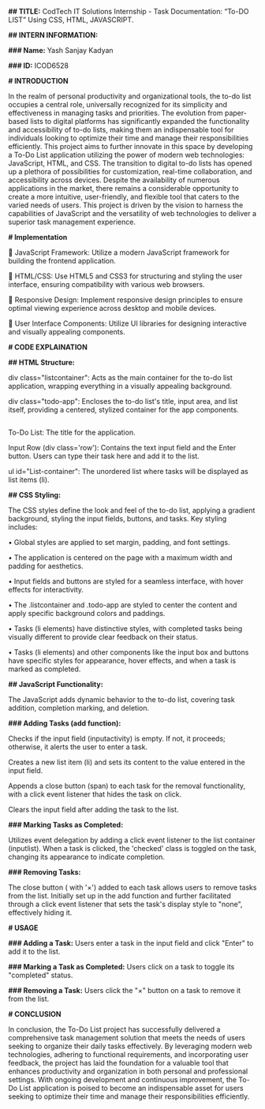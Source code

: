 **## TITLE:** CodTech IT Solutions Internship - Task Documentation: “To-DO LIST” Using CSS, HTML, JAVASCRIPT.


**## INTERN INFORMATION:**

**### Name:** Yash Sanjay Kadyan

**### ID:** ICOD6528 


**# INTRODUCTION**

In the realm of personal productivity and organizational tools, the to-do list occupies a central role, universally recognized for its simplicity and effectiveness in managing tasks and priorities. The evolution from paper-based lists to digital platforms has significantly expanded the functionality and accessibility of to-do lists, making them an indispensable tool for individuals looking to optimize their time and manage their responsibilities efficiently. This project aims to further innovate in this space by developing a To-Do List application utilizing the power of modern web technologies: JavaScript, HTML, and CSS.
The transition to digital to-do lists has opened up a plethora of possibilities for customization, real-time collaboration, and accessibility across devices. Despite the availability of numerous applications in the market, there remains a considerable opportunity to create a more intuitive, user-friendly, and flexible tool that caters to the varied needs of users. This project is driven by the vision to harness the capabilities of JavaScript and the versatility of web technologies to deliver a superior task management experience.


**# Implementation**

	JavaScript Framework: Utilize a modern JavaScript framework for building the frontend application.

	HTML/CSS: Use HTML5 and CSS3 for structuring and styling the user interface, ensuring compatibility with various web browsers.

	Responsive Design: Implement responsive design principles to ensure optimal viewing experience across desktop and mobile devices.

	User Interface Components: Utilize UI libraries for designing interactive and visually appealing components.


**# CODE EXPLAINATION**


**## HTML Structure:**

div class="listcontainer": Acts as the main container for the to-do list application, wrapping everything in a visually appealing background.

div class="todo-app": Encloses the to-do list's title, input area, and list itself, providing a centered, stylized container for the app components.

<h2></h2> To-Do List</h2>: The title for the application.

Input Row (div class='row'): Contains the text input field and the Enter button. Users can type their task here and add it to the list.

ul id="List-container": The unordered list where tasks will be displayed as list items (li).


**## CSS Styling:**

The CSS styles define the look and feel of the to-do list, applying a gradient background, styling the input fields, buttons, and tasks. 
Key styling includes:

•	Global styles are applied to set margin, padding, and font settings.

•	The application is centered on the page with a maximum width and padding for aesthetics.

•	Input fields and buttons are styled for a seamless interface, with hover effects for interactivity.

•	The .listcontainer and .todo-app are styled to center the content and apply specific background colors and paddings.

•	Tasks (li elements) have distinctive styles, with completed tasks being visually different to provide clear feedback on their status.

•	Tasks (li elements) and other components like the input box and buttons have specific styles for appearance, hover effects, and when a task is marked as completed.


**## JavaScript Functionality:**

The JavaScript adds dynamic behavior to the to-do list, covering task addition, completion marking, and deletion.


**### Adding Tasks (add function):**

Checks if the input field (inputactivity) is empty. If not, it proceeds; otherwise, it alerts the user to enter a task.

Creates a new list item (li) and sets its content to the value entered in the input field.

Appends a close button (span) to each task for the removal functionality, with a click event listener that hides the task on click.

Clears the input field after adding the task to the list.


**### Marking Tasks as Completed:**

Utilizes event delegation by adding a click event listener to the list container (inputlist). When a task is clicked, the 'checked' class is toggled on the task, changing its appearance to indicate completion.


**### Removing Tasks:**

The close button (<span> with '×') added to each task allows users to remove tasks from the list.
Initially set up in the add function and further facilitated through a click event listener that sets the task's display style to "none", effectively hiding it.


**# USAGE**

**### Adding a Task:** Users enter a task in the input field and click "Enter" to add it to the list.

**### Marking a Task as Completed:** Users click on a task to toggle its "completed" status.

**### Removing a Task:** Users click the "×" button on a task to remove it from the list.


**# CONCLUSION**

In conclusion, the To-Do List project has successfully delivered a comprehensive task management solution that meets the needs of users seeking to organize their daily tasks effectively. By leveraging modern web technologies, adhering to functional requirements, and incorporating user feedback, the project has laid the foundation for a valuable tool that enhances productivity and organization in both personal and professional settings. With ongoing development and continuous improvement, the To-Do List application is poised to become an indispensable asset for users seeking to optimize their time and manage their responsibilities efficiently.
